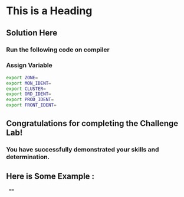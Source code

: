 # This is a Heading

## Solution Here

### Run the following code on compiler

### Assign Variable
```bash
export ZONE=
export MON_IDENT=
export CLUSTER=
export ORD_IDENT=
export PROD_IDENT=
export FRONT_IDENT=
```
## Congratulations  for completing the Challenge Lab!

### You have successfully demonstrated your skills and determination.


## Here is Some Example :
```bash
 == 
 ``` 